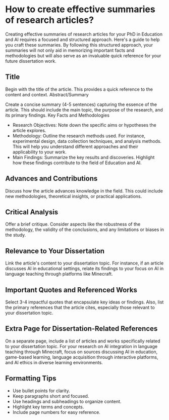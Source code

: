 # How to create effective summaries of research articles?

Creating effective summaries of research articles for your PhD in Education and AI requires a focused and structured approach. Here's a guide to help you craft these summaries. By following this structured approach, your summaries will not only aid in memorizing important facts and methodologies but will also serve as an invaluable quick reference for your future dissertation work.

## Title

Begin with the title of the article. This provides a quick reference to the content and context.
Abstract/Summary

Create a concise summary (4-5 sentences) capturing the essence of the article. This should include the main topic, the purpose of the research, and its primary findings.
Key Facts and Methodologies

- Research Objectives: Note down the specific aims or hypotheses the article explores.
- Methodology: Outline the research methods used. For instance, experimental design, data collection techniques, and analysis methods. This will help you understand different approaches and their applicability to your work.
- Main Findings: Summarize the key results and discoveries. Highlight how these findings contribute to the field of Education and AI.

## Advances and Contributions

Discuss how the article advances knowledge in the field. This could include new methodologies, theoretical insights, or practical applications.

## Critical Analysis

Offer a brief critique. Consider aspects like the robustness of the methodology, the validity of the conclusions, and any limitations or biases in the study.

## Relevance to Your Dissertation

Link the article's content to your dissertation topic. For instance, if an article discusses AI in educational settings, relate its findings to your focus on AI in language teaching through platforms like Minecraft.

## Important Quotes and Referenced Works

Select 3-4 impactful quotes that encapsulate key ideas or findings. Also, list the primary references that the article cites, especially those relevant to your dissertation topic.

## Extra Page for Dissertation-Related References

On a separate page, include a list of articles and works specifically related to your dissertation topic. For your research on AI integration in language teaching through Minecraft, focus on sources discussing AI in education, game-based learning, language acquisition through interactive platforms, and AI ethics in diverse learning environments.

## Formatting Tips

- Use bullet points for clarity.
- Keep paragraphs short and focused.
- Use headings and subheadings to organize content.
- Highlight key terms and concepts.
- Include page numbers for easy reference.

